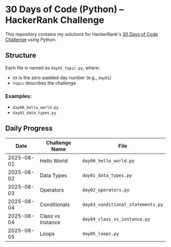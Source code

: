# 30 Days of Code (Python) – HackerRank Challenge

This repository contains my solutions for HackerRank's [30 Days of Code Challenge](https://www.hackerrank.com/domains/tutorials/30-days-of-code) using Python.

## Structure

Each file is named as `dayXX_topic.py`, where:

- `XX` is the zero-padded day number (e.g., `day01`)
- `topic` describes the challenge

### Examples:

- `day00_hello_world.py`
- `day01_data_types.py`

## Daily Progress

| Date       | Challenge Name    | File                              |
| ---------- | ----------------- | --------------------------------- |
| 2025-08-01 | Hello World       | `day00_hello_world.py`            |
| 2025-08-02 | Data Types        | `day01_data_types.py`             |
| 2025-08-03 | Operators         | `day02_operators.py`              |
| 2025-08-04 | Conditionals      | `day03_conditional_statements.py` |
| 2025-08-04 | Class vs Instance | `day04_class_vs_instance.py`      |
| 2025-08-05 | Loops             | `day05_loops.py`                  |
